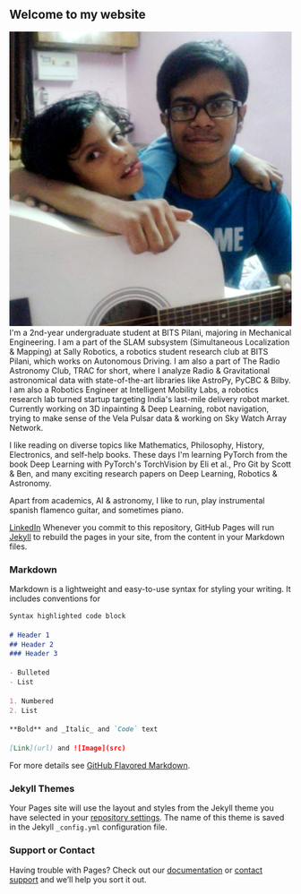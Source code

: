 ## Welcome to my website
![Image of Yaktocat](https://github.com/Kanishk598/Kanishk598.github.io/blob/main/cropped.png)
I'm a 2nd-year undergraduate student at BITS Pilani, majoring in Mechanical Engineering. I am a part of the SLAM subsystem (Simultaneous Localization & Mapping) at Sally Robotics, a robotics student research club at BITS Pilani, which works on Autonomous Driving. I am also a part of The Radio Astronomy Club, TRAC for short, where I analyze Radio & Gravitational astronomical data with state-of-the-art libraries like AstroPy, PyCBC & Bilby. I am also a Robotics Engineer at Intelligent Mobility Labs, a robotics research lab turned startup targeting India's last-mile delivery robot market. Currently working on 3D inpainting & Deep Learning, robot navigation, trying to make sense of the Vela Pulsar data & working on Sky Watch Array Network.

I like reading on diverse topics like Mathematics, Philosophy, History, Electronics, and self-help books. These days I'm learning PyTorch from the book Deep Learning with PyTorch's TorchVision by Eli et al., Pro Git by Scott & Ben, and many exciting research papers on Deep Learning, Robotics & Astronomy.

Apart from academics, AI & astronomy, I like to run, play instrumental spanish flamenco guitar, and sometimes piano.


[LinkedIn](https://www.linkedin.com/in/kanishk-vishwakarma-880457190/)
Whenever you commit to this repository, GitHub Pages will run [Jekyll](https://jekyllrb.com/) to rebuild the pages in your site, from the content in your Markdown files.

### Markdown

Markdown is a lightweight and easy-to-use syntax for styling your writing. It includes conventions for

```markdown
Syntax highlighted code block

# Header 1
## Header 2
### Header 3

- Bulleted
- List

1. Numbered
2. List

**Bold** and _Italic_ and `Code` text

[Link](url) and ![Image](src)
```

For more details see [GitHub Flavored Markdown](https://guides.github.com/features/mastering-markdown/).

### Jekyll Themes

Your Pages site will use the layout and styles from the Jekyll theme you have selected in your [repository settings](https://github.com/Kanishk598/Kanishk598.github.io/settings/pages). The name of this theme is saved in the Jekyll `_config.yml` configuration file.

### Support or Contact

Having trouble with Pages? Check out our [documentation](https://docs.github.com/categories/github-pages-basics/) or [contact support](https://support.github.com/contact) and we’ll help you sort it out.
